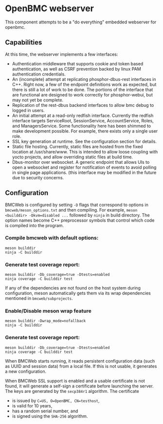 # OpenBMC webserver #

This component attempts to be a "do everything" embedded webserver for openbmc.


## Capabilities ##
At this time, the webserver implements a few interfaces:
+ Authentication middleware that supports cookie and token based authentication, as well as CSRF prevention backed by linux PAM authentication credentials.
+ An (incomplete) attempt at replicating phosphor-dbus-rest interfaces in C++.  Right now, a few of the endpoint definitions work as expected, but there is still a lot of work to be done.  The portions of the interface that are functional are designed to work correctly for phosphor-webui, but may not yet be complete.
+ Replication of the rest-dbus backend interfaces to allow bmc debug to logged in users.
+ An initial attempt at a read-only redfish interface.  Currently the redfish interface targets ServiceRoot, SessionService, AccountService, Roles, and ManagersService.  Some functionality here has been shimmed to make development possible.  For example, there exists only a single user role.
+ SSL key generation at runtime.  See the configuration section for details.
+ Static file hosting.  Currently, static files are hosted from the fixed location at /usr/share/www.  This is intended to allow loose coupling with yocto projects, and allow overriding static files at build time.
+ Dbus-monitor over websocket.  A generic endpoint that allows UIs to open a websocket and register for notification of events to avoid polling in single page applications.  (this interface may be modified in the future due to security concerns.

## Configuration

BMCWeb is configured by setting `-D` flags that correspond to options
in `bmcweb/meson_options.txt` and then compiling.  For example, `meson
<builddir> -Dkvm=disabled ...` followed by `ninja` in build directory.
The option names become C++ preprocessor symbols that control which code
is compiled into the program.

### Compile bmcweb with default options:
```ascii
meson builddir
ninja -C builddir
```
### Generate test coverage report:
```ascii
meson builddir -Db_coverage=true -Dtests=enabled
ninja coverage -C builddir test
```

If any of the dependencies are not found on the host system during
configuration, meson automatically gets them via its wrap dependencies
mentioned in `bmcweb/subprojects`.

### Enable/Disable meson wrap feature
```ascii
meson builddir -Dwrap_mode=nofallback
ninja -C builddir
```
### Generate test coverage report:
```ascii
meson builddir -Db_coverage=true -Dtests=enabled
ninja coverage -C builddir test
```
When BMCWeb starts running, it reads persistent configuration data
(such as UUID and session data) from a local file.  If this is not
usable, it generates a new configuration.

When BMCWeb SSL support is enabled and a usable certificate is not
found, it will generate a self-sign a certificate before launching the
server.  The keys are generated by the `secp384r1` algorithm.  The
certificate
 - is issued by `C=US, O=OpenBMC, CN=testhost`,
 - is valid for 10 years,
 - has a random serial number, and
 - is signed using the `SHA-256` algorithm.

